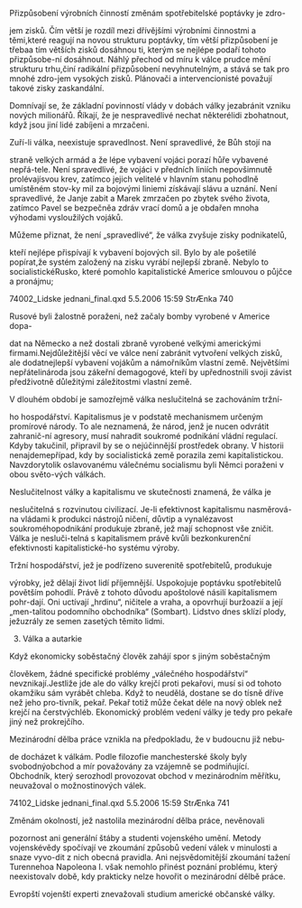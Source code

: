 
Přizpůsobení výrobních činností změnám spotřebitelské poptávky je zdro-

jem zisků. Čím větší je rozdíl mezi dřívějšími výrobními činnostmi a těmi,které reagují na novou strukturu poptávky, tím větší přizpůsobení je třebaa tím větších zisků dosáhnou ti, kterým se nejlépe podaří tohoto přizpůsobe-ní dosáhnout. Náhlý přechod od míru k válce prudce mění strukturu trhu,činí radikální přizpůsobení nevyhnutelným, a stává se tak pro mnohé zdro-jem vysokých zisků. Plánovači a intervencionisté považují takové zisky zaskandální.

Domnívají se, že základní povinností vlády v dobách války jezabránit vzniku nových milionářů. Říkají, že je nespravedlivé nechat některélidi zbohatnout, když jsou jiní lidé zabíjeni a mrzačeni.

Zuří-li válka, neexistuje spravedlnost. Není spravedlivé, že Bůh stojí na

straně velkých armád a že lépe vybavení vojáci porazí hůře vybavené nepřá-tele. Není spravedlivé, že vojáci v předních liniích nepovšimnutě prolévajísvou krev, zatímco jejich velitelé v hlavním stanu pohodlně umístěném stov-ky mil za bojovými liniemi získávají slávu a uznání. Není spravedlivé, že Janje zabit a Marek zmrzačen po zbytek svého života, zatímco Pavel se bezpečněa zdráv vrací domů a je obdařen mnoha výhodami vysloužilých vojáků.

Můžeme přiznat, že není „spravedlivé“, že válka zvyšuje zisky podnikatelů,

kteří nejlépe přispívají k vybavení bojových sil. Bylo by ale pošetilé popírat,že systém založený na zisku vyrábí nejlepší zbraně. Nebylo to socialistickéRusko, které pomohlo kapitalistické Americe smlouvou o půjčce a pronájmu;

74002_Lidske jednani_final.qxd 5.5.2006 15:59 StrÆnka 740

Rusové byli žalostně poraženi, než začaly bomby vyrobené v Americe dopa-

dat na Německo a než dostali zbraně vyrobené velkými americkými firmami.Nejdůležitější věcí ve válce není zabránit vytvoření velkých zisků, ale dodatnejlepší vybavení vojákům a námořníkům vlastní země. Největšími nepřátelinároda jsou zákeřní demagogové, kteří by upřednostnili svoji závist předživotně důležitými záležitostmi vlastní země.

V dlouhém období je samozřejmě válka neslučitelná se zachováním tržní-

ho hospodářství. Kapitalismus je v podstatě mechanismem určeným promírové národy. To ale neznamená, že národ, jenž je nucen odvrátit zahranič-ní agresory, musí nahradit soukromé podnikání vládní regulací. Kdyby takučinil, připravil by se o nejúčinnější prostředek obrany. V historii nenajdemepřípad, kdy by socialistická země porazila zemi kapitalistickou. Navzdorytolik oslavovanému válečnému socialismu byli Němci poraženi v obou světo-vých válkách.

Neslučitelnost války a kapitalismu ve skutečnosti znamená, že válka je

neslučitelná s rozvinutou civilizací. Je-li efektivnost kapitalismu nasměrová-na vládami k produkci nástrojů ničení, důvtip a vynalézavost soukroméhopodnikání produkuje zbraně, jež mají schopnost vše zničit. Válka je nesluči-telná s kapitalismem právě kvůli bezkonkurenční efektivnosti kapitalistické-ho systému výroby.

Tržní hospodářství, jež je podřízeno suverenitě spotřebitelů, produkuje

výrobky, jež dělají život lidí příjemnější. Uspokojuje poptávku spotřebitelů povětším pohodlí. Právě z tohoto důvodu apoštolové násilí kapitalismem pohr-dají. Oni uctívají „hrdinu“, ničitele a vraha, a opovrhují buržoazií a její „men-talitou podomního obchodníka“ (Sombart). Lidstvo dnes sklízí plody, ježuzrály ze semen zasetých těmito lidmi.

3. Válka a autarkie

Když ekonomicky soběstačný člověk zahájí spor s jiným soběstačným

člověkem, žádné specifické problémy „válečného hospodářství“ nevznikají.Jestliže jde ale do války krejčí proti pekařovi, musí si od tohoto okamžiku sám vyrábět chleba. Když to neudělá, dostane se do tísně dříve než jeho pro-tivník, pekař. Pekař totiž může čekat déle na nový oblek než krejčí na čerstvýchléb. Ekonomický problém vedení války je tedy pro pekaře jiný než prokrejčího.

Mezinárodní dělba práce vznikla na předpokladu, že v budoucnu již nebu-

de docházet k válkám. Podle filozofie manchesterské školy byly svobodnýobchod a mír považovány za vzájemně se podmiňující. Obchodník, který serozhodl provozovat obchod v mezinárodním měřítku, neuvažoval o možnostinových válek.

74102_Lidske jednani_final.qxd 5.5.2006 15:59 StrÆnka 741

Změnám okolností, jež nastolila mezinárodní dělba práce, nevěnovali

pozornost ani generální štáby a studenti vojenského umění. Metody vojenskévědy spočívají ve zkoumání způsobů vedení válek v minulosti a snaze vyvo-dit z nich obecná pravidla. Ani nejsvědomitější zkoumání tažení Turennehoa Napoleona I. však nemohlo přinést poznání problému, který neexistovalv době, kdy prakticky nelze hovořit o mezinárodní dělbě práce.

Evropští vojenští experti znevažovali studium americké občanské války.
